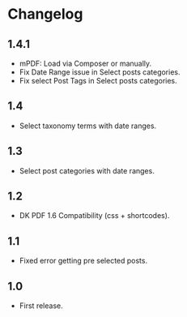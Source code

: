 # Changelog

## 1.4.1
- mPDF: Load via Composer or manually.
- Fix Date Range issue in Select posts categories.
- Fix select Post Tags in Select posts categories.

## 1.4
-  Select taxonomy terms with date ranges.

## 1.3
-  Select post categories with date ranges.

## 1.2
- DK PDF 1.6 Compatibility (css + shortcodes).

## 1.1
- Fixed error getting pre selected posts.

## 1.0
- First release.
